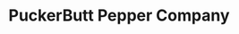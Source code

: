 ---
title: "PuckerButt Pepper Company"
url: /fort-mill/puckerbutt-pepper-company/
shop: Allgemein
---
